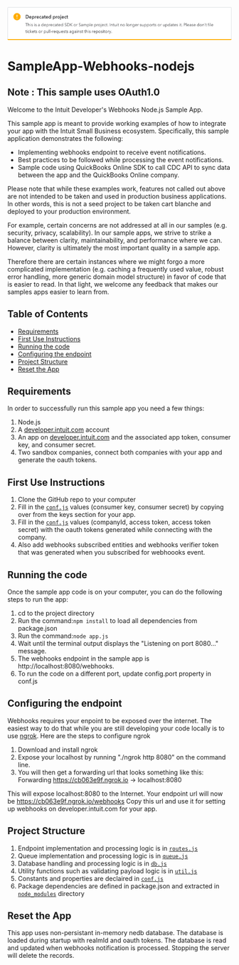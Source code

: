 [![Sample Banner](views/Callout.png)][ss1]

# SampleApp-Webhooks-nodejs

## Note : This sample uses OAuth1.0

<p>Welcome to the Intuit Developer's Webhooks Node.js Sample App.</p>
<p>This sample app is meant to provide working examples of how to integrate your app with the Intuit Small Business ecosystem.  Specifically, this sample application demonstrates the following:</p>

<ul>
	<li>Implementing webhooks endpoint to receive event notifications.</li>
	<li>Best practices to be followed while processing the event notifications.</li>
	<li>Sample code using QuickBooks Online SDK to call CDC API to sync data between the app and the QuickBooks Online company.</li>
</ul>

<p>Please note that while these examples work, features not called out above are not intended to be taken and used in production business applications. In other words, this is not a seed project to be taken cart blanche and deployed to your production environment.</p>  

<p>For example, certain concerns are not addressed at all in our samples (e.g. security, privacy, scalability). In our sample apps, we strive to strike a balance between clarity, maintainability, and performance where we can. However, clarity is ultimately the most important quality in a sample app.</p>

<p>Therefore there are certain instances where we might forgo a more complicated implementation (e.g. caching a frequently used value, robust error handling, more generic domain model structure) in favor of code that is easier to read. In that light, we welcome any feedback that makes our samples apps easier to learn from.</p>

## Table of Contents

* [Requirements](#requirements)
* [First Use Instructions](#first-use-instructions)
* [Running the code](#running-the-code)
* [Configuring the endpoint](#configuring-the-endpoint)
* [Project Structure](#project-structure)
* [Reset the App](#reset-the-app)


## Requirements

In order to successfully run this sample app you need a few things:

1. Node.js
2. A [developer.intuit.com](http://developer.intuit.com) account
3. An app on [developer.intuit.com](http://developer.intuit.com) and the associated app token, consumer key, and consumer secret.
4. Two sandbox companies, connect both companies with your app and generate the oauth tokens.
 
## First Use Instructions

1. Clone the GitHub repo to your computer
2. Fill in the [`conf.js`](conf.js) values (consumer key, consumer secret) by copying over from the keys section for your app.
3. Fill in the [`conf.js`](conf.js) values (companyId, access token, access token secret) with the oauth tokens generated while connecting with the company. 
4. Also add webhooks subscribed entities and webhooks verifier token that was generated when you subscribed for webhoooks event.

## Running the code

Once the sample app code is on your computer, you can do the following steps to run the app:

1. cd to the project directory</li>
2. Run the command:`npm install` to load all dependencies from package.json </li>
3. Run the command:`node app.js`</li>
4. Wait until the terminal output displays the "Listening on port 8080..." message.
5. The webhooks endpoint in the sample app is http://localhost:8080/webhooks. 
6. To run the code on a different port, update config.port property in conf.js

## Configuring the endpoint

Webhooks requires your enpoint to be exposed over the internet. The easiest way to do that while you are still developing your code locally is to use [ngrok](https://ngrok.com/). Here are the steps to configure ngrok

1. Download and install ngrok
2. Expose your localhost by running "./ngrok http 8080" on the command line. 
3. You will then get a forwarding url that looks something like this:
	Forwarding     https://cb063e9f.ngrok.io -> localhost:8080  

This will expose localhost:8080 to the Internet. Your endpoint url will now be https://cb063e9f.ngrok.io/webhooks
Copy this url and use it for setting up webhooks on developer.intuit.com for your app. 

## Project Structure

1. Endpoint implementation and processing logic is in [`routes.js`](routes/routes.js)
2. Queue implementation and processing logic is in [`queue.js`](queue/queue.js)
3. Database handling and processing logic is in [`db.js`](db/db.js)
4. Utility functions such as validating payload logic is in [`util.js`](util/util.js)
5. Constants and properties are declaired in [`conf.js`](conf.js)
6. Package dependencies are defined in package.json and extracted in [`node_modules`](node_modules) directory 


## Reset the App

This app uses non-persistant in-memory nedb database. The database is loaded during startup with realmId and oauth tokens. The database is read and updated when webhooks notification is processed. Stopping the server will delete the records.

[ss1]: https://help.developer.intuit.com/s/samplefeedback?cid=9010&repoName=SampleApp-Webhooks-nodejs

